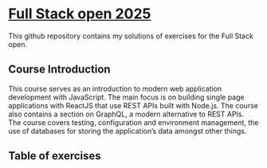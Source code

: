 # [Full Stack open 2025](https://fullstackopen.com/en/)
This github repository contains my solutions of exercises for the Full Stack open.

## Course Introduction
This course serves as an introduction to modern web application development with JavaScript. The main focus is on building single page applications with ReactJS that use REST APIs built with Node.js. The course also contains a section on GraphQL, a modern alternative to REST APIs.  
The course covers testing, configuration and environment management, the use of databases for storing the application’s data amongst other things.

## Table of exercises